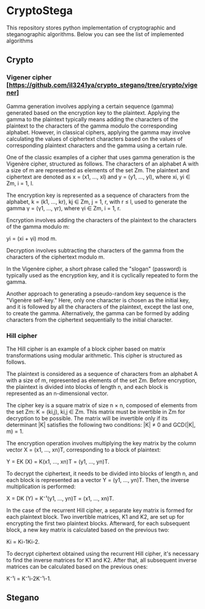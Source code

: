 # CryptoStega

This repository stores python implementation of cryptographic and steganographic algorithms. Below you can see the list of implemented algorithms

## Crypto

### Vigener cipher [https://github.com/il3241ya/crypto_stegano/tree/crypto/vigener]
Gamma generation involves applying a certain sequence (gamma) generated based on the encryption key to the plaintext. Applying the gamma to the plaintext typically means adding the characters of the plaintext to the characters of the gamma modulo the corresponding alphabet. However, in classical ciphers, applying the gamma may involve calculating the values of ciphertext characters based on the values of corresponding plaintext characters and the gamma using a certain rule.

One of the classic examples of a cipher that uses gamma generation is the Vigenère cipher, structured as follows. The characters of an alphabet A with a size of m are represented as elements of the set Zm. The plaintext and ciphertext are denoted as x = (x1, ..., xl) and y = (y1, ..., yl), where xi, yi ∈ Zm, i = 1, l.

The encryption key is represented as a sequence of characters from the alphabet, k = (k1, ..., kr), kj ∈ Zm, j = 1, r, with r ≤ l, used to generate the gamma γ = (γ1, ..., γr), where γi ∈ Zm, i = 1, r.

Encryption involves adding the characters of the plaintext to the characters of the gamma modulo m:

yi = (xi + γi) mod m.

Decryption involves subtracting the characters of the gamma from the characters of the ciphertext modulo m.

In the Vigenère cipher, a short phrase called the "slogan" (password) is typically used as the encryption key, and it is cyclically repeated to form the gamma.

Another approach to generating a pseudo-random key sequence is the "Vigenère self-key." Here, only one character is chosen as the initial key, and it is followed by all the characters of the plaintext, except the last one, to create the gamma. Alternatively, the gamma can be formed by adding characters from the ciphertext sequentially to the initial character.

### Hill cipher

The Hill cipher is an example of a block cipher based on matrix transformations using modular arithmetic. This cipher is structured as follows.

The plaintext is considered as a sequence of characters from an alphabet A with a size of m, represented as elements of the set Zm. Before encryption, the plaintext is divided into blocks of length n, and each block is represented as an n-dimensional vector.

The cipher key is a square matrix of size n × n, composed of elements from the set Zm: K = (ki,j), ki,j ∈ Zm. This matrix must be invertible in Zm for decryption to be possible. The matrix will be invertible only if its determinant |K| satisfies the following two conditions: |K| ≠ 0 and GCD(|K|, m) = 1.

The encryption operation involves multiplying the key matrix by the column vector X = (x1, ..., xn)T, corresponding to a block of plaintext:

Y = EK (X) = K(x1, ..., xn)T = (y1, ..., yn)T.

To decrypt the ciphertext, it needs to be divided into blocks of length n, and each block is represented as a vector Y = (y1, ..., yn)T. Then, the inverse multiplication is performed:

X = DK (Y) = K⁻¹(y1, ..., yn)T = (x1, ..., xn)T.

In the case of the recurrent Hill cipher, a separate key matrix is formed for each plaintext block. Two invertible matrices, K1 and K2, are set up for encrypting the first two plaintext blocks. Afterward, for each subsequent block, a new key matrix is calculated based on the previous two:

Ki = Ki-1Ki-2.

To decrypt ciphertext obtained using the recurrent Hill cipher, it's necessary to find the inverse matrices for K1 and K2. After that, all subsequent inverse matrices can be calculated based on the previous ones:

K⁻¹i = K⁻¹i-2K⁻¹i-1.

## Stegano

